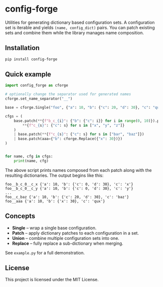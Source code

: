 # config-forge

Utilities for generating dictionary based configuration sets. A configuration set is iterable and yields `(name, config_dict)` pairs. You can patch existing sets and combine them while the library manages name composition.

## Installation

```bash
pip install config-forge
```

## Quick example

```python
import config_forge as cforge

# optionally change the separator used for generated names
cforge.set_name_separator("__")

base = cforge.Single("foo", {"a": 10, "b": {"c": 20, "d": 30}, "c": "qux"})

cfgs = (
    base.patch(**{f"b_c_{i}": {"b": {"c": i}} for i in range(0, 10)}).patch(
        **{f"c_{s}": {"c": s} for s in ["x", "y", "z"]}
    )
    | base.patch(**{f"c_{s}": {"c": s} for s in ["bar", "baz"]})
    | base.patch(aaa={"b": cforge.Replace({"x": 30})})
)


for name, cfg in cfgs:
    print(name, cfg)
```

The above script prints names composed from each patch along with the resulting dictionaries. The output begins like this:

```
foo__b_c_0__c_x {'a': 10, 'b': {'c': 0, 'd': 30}, 'c': 'x'}
foo__b_c_0__c_y {'a': 10, 'b': {'c': 0, 'd': 30}, 'c': 'y'}
...
foo__c_baz {'a': 10, 'b': {'c': 20, 'd': 30}, 'c': 'baz'}
foo__aaa {'a': 10, 'b': {'x': 30}, 'c': 'qux'}
```

## Concepts

- **Single** – wrap a single base configuration.
- **Patch** – apply dictionary patches to each configuration in a set.
- **Union** – combine multiple configuration sets into one.
- **Replace** – fully replace a sub-dictionary when merging.

See `example.py` for a full demonstration.

## License

This project is licensed under the MIT License.
